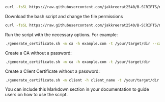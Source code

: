 ```bash {"id":"01J1Z6XRZS4ZDYQK8HWDTJ2YAC"}
curl -fsSL https://raw.githubusercontent.com/jakkreerat2540/B-SCRIPTS/main/zsh.sh | bash
```

Download the bash script and change the file permissions

```bash {"id":"01J1Z6YNAP8HJS5XPX0KDFHS3P"}
curl -fsSL https://raw.githubusercontent.com/jakkreerat2540/B-SCRIPTS/main/generate_certificate.sh -o generate_certificate.sh && chmod +x generate_certificate.sh && ./generate_certificate.sh
```

Run the script with the necessary options. For example:

```bash {"id":"01J1Z70DC3JA8XK40DDCDYZF8R"}
./generate_certificate.sh -m ca -h example.com -t /your/target/dir --ca-subj "/C=XX/ST=State/L=City/O=Org/OU=Unit/CN=example.com/emailAddress=email@example.com"
```

Create a CA without a password:

```bash {"id":"01J1Z71J8JHVM2RE3C2S8M99P2"}
./generate_certificate.sh -m ca -h example.com -t /your/target/dir
```

Create a Client Certificate without a password:

```bash {"id":"01J1Z728AZFA72SNRWG47AFD8E"}
./generate_certificate.sh -m client -h client_name -t /your/target/dir
```

You can include this Markdown section in your documentation to guide users on how to use the script.